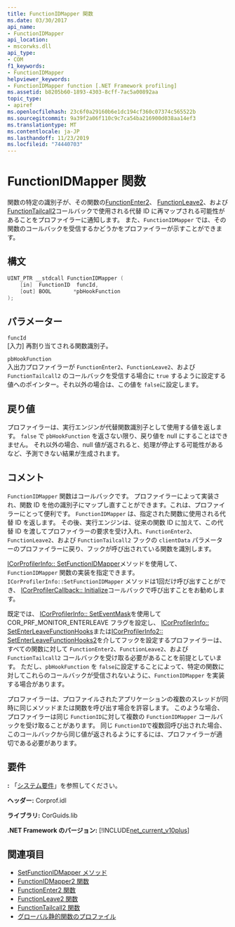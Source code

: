 ```yaml
---
title: FunctionIDMapper 関数
ms.date: 03/30/2017
api_name:
- FunctionIDMapper
api_location:
- mscorwks.dll
api_type:
- COM
f1_keywords:
- FunctionIDMapper
helpviewer_keywords:
- FunctionIDMapper function [.NET Framework profiling]
ms.assetid: b8205b60-1893-4303-8cff-7ac5a00892aa
topic_type:
- apiref
ms.openlocfilehash: 23c6f0a29160b6e1dc194cf360c07374c565522b
ms.sourcegitcommit: 9a39f2a06f110c9c7ca54ba216900d038aa14ef3
ms.translationtype: MT
ms.contentlocale: ja-JP
ms.lasthandoff: 11/23/2019
ms.locfileid: "74440703"
---
```

# <a name="functionidmapper-function"></a>FunctionIDMapper 関数
関数の特定の識別子が、その関数の[FunctionEnter2](../../../../docs/framework/unmanaged-api/profiling/functionenter2-function.md)、 [FunctionLeave2](../../../../docs/framework/unmanaged-api/profiling/functionleave2-function.md)、および[FunctionTailcall2](../../../../docs/framework/unmanaged-api/profiling/functiontailcall2-function.md)コールバックで使用される代替 ID に再マップされる可能性があることをプロファイラーに通知します。 また、`FunctionIDMapper` では、その関数のコールバックを受信するかどうかをプロファイラーが示すことができます。  
  
## <a name="syntax"></a>構文  
  
```cpp  
UINT_PTR __stdcall FunctionIDMapper (  
    [in]  FunctionID  funcId,   
    [out] BOOL       *pbHookFunction  
);  
```  
  
## <a name="parameters"></a>パラメーター  
 `funcId`  
 [入力] 再割り当てされる関数識別子。  
  
 `pbHookFunction`  
 入出力プロファイラーが `FunctionEnter2`、`FunctionLeave2`、および `FunctionTailcall2` のコールバックを受信する場合に `true` するように設定する値へのポインター。それ以外の場合は、この値を `false`に設定します。  
  
## <a name="return-value"></a>戻り値  
 プロファイラーは、実行エンジンが代替関数識別子として使用する値を返します。 `false` で `pbHookFunction` を返さない限り、戻り値を null にすることはできません。 それ以外の場合、null 値が返されると、処理が停止する可能性があるなど、予測できない結果が生成されます。  
  
## <a name="remarks"></a>コメント  
 `FunctionIDMapper` 関数はコールバックです。 プロファイラーによって実装され、関数 ID を他の識別子にマップし直すことができます。これは、プロファイラーにとって便利です。 `FunctionIDMapper` は、指定された関数に使用される代替 ID を返します。 その後、実行エンジンは、従来の関数 ID に加えて、この代替 ID を渡してプロファイラーの要求を受け入れ、`FunctionEnter2`、`FunctionLeave2`、および `FunctionTailcall2` フックの `clientData` パラメーターのプロファイラーに戻り、フックが呼び出されている関数を識別します。  
  
 [ICorProfilerInfo:: SetFunctionIDMapper](../../../../docs/framework/unmanaged-api/profiling/icorprofilerinfo-setfunctionidmapper-method.md)メソッドを使用して、`FunctionIDMapper` 関数の実装を指定できます。 `ICorProfilerInfo::SetFunctionIDMapper` メソッドは1回だけ呼び出すことができ、 [ICorProfilerCallback:: Initialize](../../../../docs/framework/unmanaged-api/profiling/icorprofilercallback-initialize-method.md)コールバックで呼び出すことをお勧めします。  
  
 既定では、 [ICorProfilerInfo:: SetEventMask](../../../../docs/framework/unmanaged-api/profiling/icorprofilerinfo-seteventmask-method.md)を使用して COR_PRF_MONITOR_ENTERLEAVE フラグを設定し、 [ICorProfilerInfo:: SetEnterLeaveFunctionHooks](../../../../docs/framework/unmanaged-api/profiling/icorprofilerinfo-setenterleavefunctionhooks-method.md)または[ICorProfilerInfo2:: SetEnterLeaveFunctionHooks2](../../../../docs/framework/unmanaged-api/profiling/icorprofilerinfo2-setenterleavefunctionhooks2-method.md)を介してフックを設定するプロファイラーは、すべての関数に対して `FunctionEnter2`、`FunctionLeave2`、および `FunctionTailcall2` コールバックを受け取る必要があることを前提としています。 ただし、`pbHookFunction` を `false`に設定することによって、特定の関数に対してこれらのコールバックが受信されないように、`FunctionIDMapper` を実装する場合があります。  
  
 プロファイラーは、プロファイルされたアプリケーションの複数のスレッドが同時に同じメソッドまたは関数を呼び出す場合を許容します。 このような場合、プロファイラーは同じ `FunctionID`に対して複数の `FunctionIDMapper` コールバックを受け取ることがあります。 同じ `FunctionID`で複数回呼び出された場合、このコールバックから同じ値が返されるようにするには、プロファイラーが適切である必要があります。  
  
## <a name="requirements"></a>要件  
 **:** 「[システム要件](../../../../docs/framework/get-started/system-requirements.md)」を参照してください。  
  
 **ヘッダー:** Corprof.idl  
  
 **ライブラリ:** CorGuids.lib  
  
 **.NET Framework のバージョン:** [!INCLUDE[net_current_v10plus](../../../../includes/net-current-v10plus-md.md)]  
  
## <a name="see-also"></a>関連項目

- [SetFunctionIDMapper メソッド](../../../../docs/framework/unmanaged-api/profiling/icorprofilerinfo-setfunctionidmapper-method.md)
- [FunctionIDMapper2 関数](../../../../docs/framework/unmanaged-api/profiling/functionidmapper2-function.md)
- [FunctionEnter2 関数](../../../../docs/framework/unmanaged-api/profiling/functionenter2-function.md)
- [FunctionLeave2 関数](../../../../docs/framework/unmanaged-api/profiling/functionleave2-function.md)
- [FunctionTailcall2 関数](../../../../docs/framework/unmanaged-api/profiling/functiontailcall2-function.md)
- [グローバル静的関数のプロファイル](../../../../docs/framework/unmanaged-api/profiling/profiling-global-static-functions.md)
